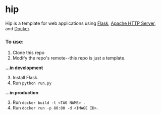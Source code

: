 # hip
Hip is a template for web applications using [Flask](http://flask.pocoo.org/), [Apache HTTP Server](http://httpd.apache.org/), and [Docker](https://www.docker.com/).

### To use:
1. Clone this repo
2. Modify the repo's remote--this repo is just a template.

**...in development**

3. Install Flask.
4. Run `python run.py`

**...in production**

3. Run `docker build -t <TAG NAME> .`
4. Run `docker run -p 80:80 -d <IMAGE ID>`.
